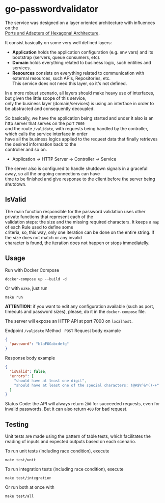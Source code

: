 # go-passwordvalidator

The service was designed on a layer oriented architecture with influences on the\
[Ports and Adapters of Hexagonal Architecture](https://dev.to/jofisaes/hexagonal-architecture-ports-and-adapters-1h4m).

It consist basically on some very well defined layers:

- **Application** holds the application configuration (e.g. env vars) and its bootstrap (servers, queue consumers, etc).
- **Domain** holds everything related to business logic, such entities and services.
- **Resources** consists on everything related to communication with external resources, such APIs, Repositories, etc. \
This service does not need this layer, so it's not defined.

In a more robust scenario, all layers should make heavy use of interfaces, but given the little scope of this service, \
only the business layer (domain/services) is using an interface in order to be abstracted and consequently decoupled.

So basically, we have the application being started and under it also is an http server that serves on the port `7000` \
and the route `/validate`, with requests being handled by the controller, which calls the service interface in order \
have all the business logics applied to the request data that finally retrieves the desired information back to the \
controller and so on.

- Application -> HTTP Server -> Controller -> Service

The server also is configured to handle shutdown signals in a graceful away, so all the ongoing connections can have \
time to be finished and give response to the client before the server being shutdown.

## IsValid

The main function responsible for the password validation uses other private functions that represent each of the \
validation steps: the size and the missing required characters. It keeps a `map` of each Rule used to define some \
criteria, so, this way, only one iteration can be done on the entire string. If the size does not match or any invalid \
character is found, the iteration does not happen or stops immediatelly.

## Usage

Run with Docker Compose

```shell script
docker-compose up --build -d
```

Or with `make`, just run
```shell script
make run
```

**ATTENTION:** if you want to edit any configuration available (such as port, timeouts and password sizes), please, do it in the `docker-compose` file.

The server will expose an HTTP API at port 7000 on `localhost`.

Endpoint `/validate`
Method &nbsp;&nbsp;`POST`
Request body example
```json
{
  "password": "blaFOOabcdefg"
}
```
Response body example
```json
{
  "isValid": false,
  "errors": [
    "should have at least one digit",
    "should have at least one of the special characters: !@#$%^&*()-+"
  ]
}
```
Status Code: the API will always return `200` for succeeded requests, even for invalid passwords. But it can also return `400` for bad request.

## Testing

Unit tests are made using the pattern of table tests, which facilitates the reading of inputs and expected outputs based on each scenario.

To run unit tests (including race condition), execute
```shell script
make test/unit
```

To run integration tests (including race condition), execute
```shell script
make test/integration
```

Or run both at once with
```shell script
make test/all
```
